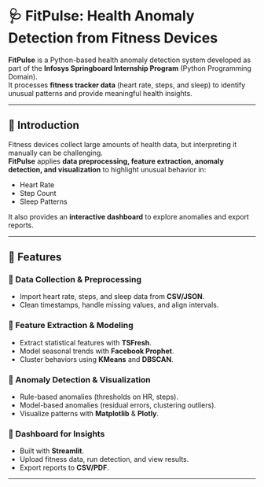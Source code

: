 # 🩺 FitPulse: Health Anomaly Detection from Fitness Devices  

**FitPulse** is a Python-based health anomaly detection system developed as part of the **Infosys Springboard Internship Program** (Python Programming Domain).  
It processes **fitness tracker data** (heart rate, steps, and sleep) to identify unusual patterns and provide meaningful health insights.  

---

## 🔎 Introduction  

Fitness devices collect large amounts of health data, but interpreting it manually can be challenging.  
**FitPulse** applies **data preprocessing, feature extraction, anomaly detection, and visualization** to highlight unusual behavior in:  

- Heart Rate  
- Step Count  
- Sleep Patterns  

It also provides an **interactive dashboard** to explore anomalies and export reports.  

---

## 🚀 Features  

### 🔹 Data Collection & Preprocessing  
- Import heart rate, steps, and sleep data from **CSV/JSON**.  
- Clean timestamps, handle missing values, and align intervals.  

### 🔹 Feature Extraction & Modeling  
- Extract statistical features with **TSFresh**.  
- Model seasonal trends with **Facebook Prophet**.  
- Cluster behaviors using **KMeans** and **DBSCAN**.  

### 🔹 Anomaly Detection & Visualization  
- Rule-based anomalies (thresholds on HR, steps).  
- Model-based anomalies (residual errors, clustering outliers).  
- Visualize patterns with **Matplotlib** & **Plotly**.  

### 🔹 Dashboard for Insights  
- Built with **Streamlit**.  
- Upload fitness data, run detection, and view results.  
- Export reports to **CSV/PDF**.  

---



